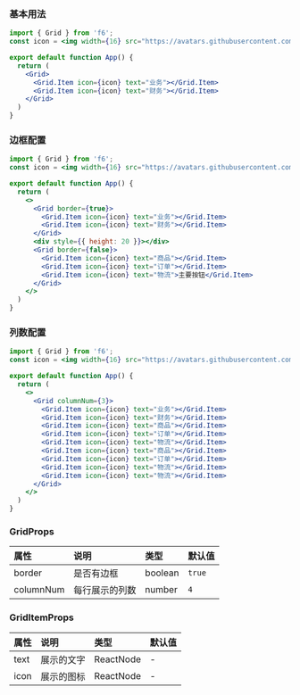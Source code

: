 <div class="block-panel"><h3>基本用法</h3>

```jsx
import { Grid } from 'f6';
const icon = <img width={16} src="https://avatars.githubusercontent.com/u/34447750?s=40&v=4" />;

export default function App() {
  return (
    <Grid>
      <Grid.Item icon={icon} text="业务"></Grid.Item>
      <Grid.Item icon={icon} text="财务"></Grid.Item>
    </Grid>
  )
}
```
</div>

<div class="block-panel"><h3>边框配置</h3>

```jsx
import { Grid } from 'f6';
const icon = <img width={16} src="https://avatars.githubusercontent.com/u/34447750?s=40&v=4" />;

export default function App() {
  return (
    <>
      <Grid border={true}>
        <Grid.Item icon={icon} text="业务"></Grid.Item>
        <Grid.Item icon={icon} text="财务"></Grid.Item>
      </Grid>
      <div style={{ height: 20 }}></div>
      <Grid border={false}>
        <Grid.Item icon={icon} text="商品"></Grid.Item>
        <Grid.Item icon={icon} text="订单"></Grid.Item>
        <Grid.Item icon={icon} text="物流">主要按钮</Grid.Item>
      </Grid>
    </>
  )
}
```
</div>

<div class="block-panel"><h3>列数配置</h3>

```jsx
import { Grid } from 'f6';
const icon = <img width={16} src="https://avatars.githubusercontent.com/u/34447750?s=40&v=4" />;

export default function App() {
  return (
    <>
      <Grid columnNum={3}>
        <Grid.Item icon={icon} text="业务"></Grid.Item>
        <Grid.Item icon={icon} text="财务"></Grid.Item>
        <Grid.Item icon={icon} text="商品"></Grid.Item>
        <Grid.Item icon={icon} text="订单"></Grid.Item>
        <Grid.Item icon={icon} text="物流"></Grid.Item>
        <Grid.Item icon={icon} text="商品"></Grid.Item>
        <Grid.Item icon={icon} text="订单"></Grid.Item>
        <Grid.Item icon={icon} text="物流"></Grid.Item>
        <Grid.Item icon={icon} text="物流"></Grid.Item>
      </Grid>
    </>
  )
}
```
</div>

### GridProps

| 属性 | 说明 | 类型 | 默认值 |
| :-  | :- | :- | :- |
| border | 是否有边框 | boolean | `true` |
| columnNum | 每行展示的列数 | number | `4` |

### GridItemProps

| 属性 | 说明 | 类型 | 默认值 |
| :-  | :- | :- | :- |
| text | 展示的文字 | ReactNode | - |
| icon | 展示的图标 | ReactNode | - |

